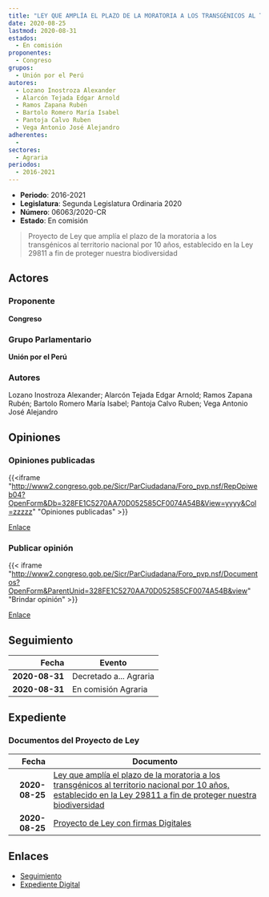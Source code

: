 ```yaml
---
title: "LEY QUE AMPLÍA EL PLAZO DE LA MORATORIA A LOS TRANSGÉNICOS AL TERRITORIO NACIONAL POR 10 AÑOS, ESTABLECIDO EN LA LEY 29811 A FIN DE PROTEGER NUESTRA BIODIVERSIDAD"
date: 2020-08-25
lastmod: 2020-08-31
estados: 
  - En comisión
proponentes: 
  - Congreso
grupos: 
  - Unión por el Perú
autores: 
  - Lozano Inostroza Alexander
  - Alarcón Tejada Edgar Arnold
  - Ramos Zapana Rubén
  - Bartolo Romero María Isabel
  - Pantoja Calvo Ruben
  - Vega Antonio José Alejandro
adherentes: 
  - 
sectores: 
  - Agraria
periodos: 
  - 2016-2021
---
```


- **Periodo**: 2016-2021
- **Legislatura**: Segunda Legislatura Ordinaria 2020
- **Número**: 06063/2020-CR
- **Estado**: En comisión

> Proyecto de Ley que amplía el plazo de la moratoria a los transgénicos al territorio nacional por 10 años, establecido en la Ley 29811 a fin de proteger nuestra biodiversidad


## Actores

### Proponente

**Congreso**

### Grupo Parlamentario

**Unión por el Perú**

### Autores

Lozano Inostroza Alexander; Alarcón Tejada Edgar Arnold; Ramos Zapana Rubén; Bartolo Romero María Isabel; Pantoja Calvo Ruben; Vega Antonio José Alejandro


## Opiniones

### Opiniones publicadas

{{<iframe "http://www2.congreso.gob.pe/Sicr/ParCiudadana/Foro_pvp.nsf/RepOpiweb04?OpenForm&Db=328FE1C5270AA70D052585CF0074A54B&View=yyyy&Col=zzzzz" "Opiniones publicadas" >}}

[Enlace](http://www2.congreso.gob.pe/Sicr/ParCiudadana/Foro_pvp.nsf/RepOpiweb04?OpenForm&Db=328FE1C5270AA70D052585CF0074A54B&View=yyyy&Col=zzzzz)
### Publicar opinión

{{< iframe "http://www2.congreso.gob.pe/Sicr/ParCiudadana/Foro_pvp.nsf/Documentos?OpenForm&ParentUnid=328FE1C5270AA70D052585CF0074A54B&view" "Brindar opinión" >}}

[Enlace](http://www2.congreso.gob.pe/Sicr/ParCiudadana/Foro_pvp.nsf/Documentos?OpenForm&ParentUnid=328FE1C5270AA70D052585CF0074A54B&view)

## Seguimiento

| Fecha | Evento |
|------:|--------|
| **2020-08-31** | Decretado a... Agraria|
| **2020-08-31** | En comisión Agraria|


## Expediente


### Documentos del Proyecto de Ley

| Fecha | Documento |
|------:|--------|
| **2020-08-25** | [Ley que amplía el plazo de la moratoria a los transgénicos al territorio nacional por 10 años, establecido en la Ley 29811 a fin de proteger nuestra biodiversidad](http://www.leyes.congreso.gob.pe/Documentos/2016_2021/Proyectos_de_Ley_y_de_Resoluciones_Legislativas/PL06063-20200825.pdf) |
| **2020-08-25** | [Proyecto de Ley con firmas Digitales](http://www.leyes.congreso.gob.pe/Documentos/2016_2021/Proyectos_de_Ley_y_de_Resoluciones_Legislativas/Proyectos_Firmas_digitales/PL06063.pdf) |

## Enlaces 

- [Seguimiento](http://www2.congreso.gob.pe/Sicr/TraDocEstProc/CLProLey2016.nsf/f7fff46988ca05b1052578e100829cc7/335e78a1d5241919052585cf0079ce29?OpenDocument)
- [Expediente Digital](http://www2.congreso.gob.pe/Sicr/TraDocEstProc/CLProLey2016.nsf/f7fff46988ca05b1052578e100829cc7/335e78a1d5241919052585cf0079ce29?OpenDocument&Click=05257FB7005EB655.eb71d0cf91d8294e05256cdf006b5706/$Body/0.1C6C)
